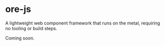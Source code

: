 # ore-js
A lightweight web component framework that runs on the metal, requiring no tooling or build steps.


Coming soon.
